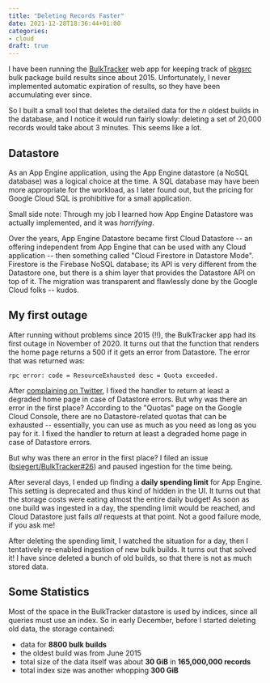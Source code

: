 ```yaml
---
title: "Deleting Records Faster"
date: 2021-12-28T18:36:44+01:00
categories:
- cloud
draft: true
---
```


I have been running the [BulkTracker] web app for keeping track of [pkgsrc]
bulk package build results since about 2015. Unfortunately, I never implemented
automatic expiration of results, so they have been accumulating ever since.

So I built a small tool that deletes the detailed data for the *n* oldest builds
in the database, and I notice it would run fairly slowly: deleting a set of
20,000 records would take about 3 minutes. This seems like a lot.

## Datastore

As an App Engine application, using the App Engine datastore (a NoSQL database)
was a logical choice at the time. A SQL database may have been more appropriate
for the workload, as I later found out, but the pricing for Google Cloud SQL is
prohibitive for a small application.

Small side note: Through my job I learned how App Engine Datastore was actually
implemented, and it was *horrifying*.

Over the years, App Engine Datastore became first Cloud Datastore -- an offering
independent from App Engine that can be used with any Cloud application -- then
something called "Cloud Firestore in Datastore Mode". Firestore is the Firebase
NoSQL database; its API is very different from the Datastore one, but there is a
shim layer that provides the Datastore API on top of it. The migration was
transparent and flawlessly done by the Google Cloud folks -- kudos.

## My first outage

After running without problems since 2015 (!!), the BulkTracker app had its
first outage in November of 2020. It turns out that the function that renders
the home page returns a 500 if it gets an error from Datastore. The error that
was returned was:

```
rpc error: code = ResourceExhausted desc = Quota exceeded.
```

After [complaining on Twitter], I fixed the handler to return at least a
degraded home page in case of Datastore errors. But why was there an error in
the first place? According to the "Quotas" page on the Google Cloud Console,
there are no Datastore-related quotas that can be exhausted -- essentially, you
can use as much as you need as long as you pay for it. I fixed the handler to
return at least a degraded home page in case of Datastore errors.

But why was there an error in the first place?  I filed an issue
([bsiegert/BulkTracker#26]) and paused ingestion for the time being. 

After several days, I ended up finding a **daily spending limit** for App
Engine.  This setting is deprecated and thus kind of hidden in the UI. It turns
out that the storage costs were eating almost the entire daily budget! As soon
as one build was ingested in a day, the spending limit would be reached, and
Cloud Datastore just fails *all* requests at that point. Not a good failure
mode, if you ask me!

After deleting the spending limit, I watched the situation for a day, then I
tentatively re-enabled ingestion of new bulk builds. It turns out that solved
it! I have since deleted a bunch of old builds, so that there is not as much stored
data.

[BulkTracker]: https://bulktracker.appspot.com/
[pkgsrc]: https://pkgsrc.org/
[complaining on Twitter]: https://twitter.com/bentsukun/status/1466492927643987976
[bsiegert/BulkTracker#26]: https://github.com/bsiegert/BulkTracker/issues/26

## Some Statistics

Most of the space in the BulkTracker datastore is used by indices, since all
queries must use an index. So in early December, before I started deleting old
data, the storage contained:

 * data for **8800 bulk builds**
 * the oldest build was from June 2015
 * total size of the data itself was about **30 GiB** in **165,000,000 records**
 * total index size was another whopping **300 GiB**
